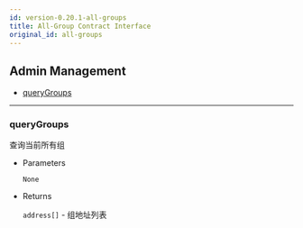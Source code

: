 ```yaml
---
id: version-0.20.1-all-groups
title: All-Group Contract Interface
original_id: all-groups
---
```


<h2 class="hover-list">Admin Management</h2>

- [queryGroups](#queryGroups)

---

### queryGroups

查询当前所有组

- Parameters

  `None`

- Returns

  `address[]` - 组地址列表

